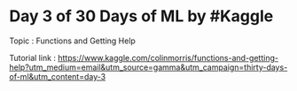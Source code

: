 # Day 3 of 30 Days of ML by #Kaggle

Topic : Functions and Getting Help

Tutorial link : https://www.kaggle.com/colinmorris/functions-and-getting-help?utm_medium=email&utm_source=gamma&utm_campaign=thirty-days-of-ml&utm_content=day-3


